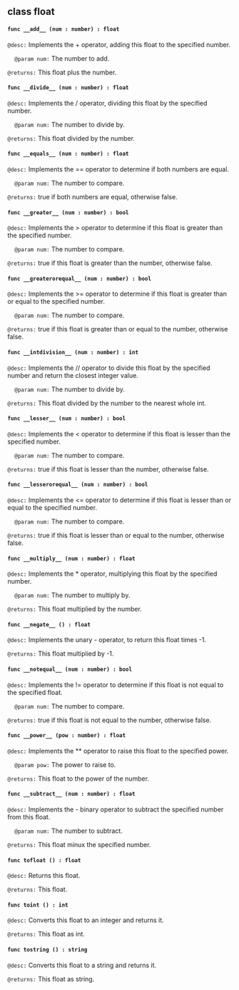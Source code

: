 ## class float

#### ```func __add__ (num : number) : float```

```@desc:``` Implements the + operator, adding this float to the specified number.

&nbsp;&nbsp;&nbsp;&nbsp;```@param num:``` The number to add.

```@returns:``` This float plus the number.

#### ```func __divide__ (num : number) : float```

```@desc:``` Implements the / operator, dividing this float by the specified number.

&nbsp;&nbsp;&nbsp;&nbsp;```@param num:``` The number to divide by.

```@returns:``` This float divided by the number.

#### ```func __equals__ (num : number) : float```

```@desc:``` Implements the == operator to determine if both numbers are equal.

&nbsp;&nbsp;&nbsp;&nbsp;```@param num:``` The number to compare.

```@returns:``` true if both numbers are equal, otherwise false.

#### ```func __greater__ (num : number) : bool```

```@desc:``` Implements the > operator to determine if this float is greater than the specified number.

&nbsp;&nbsp;&nbsp;&nbsp;```@param num:``` The number to compare.

```@returns:``` true if this float is greater than the number, otherwise false.

#### ```func __greaterorequal__ (num : number) : bool```

```@desc:``` Implements the >= operator to determine if this float is greater than or equal to the specified number.

&nbsp;&nbsp;&nbsp;&nbsp;```@param num:``` The number to compare.

```@returns:``` true if this float is greater than or equal to the number, otherwise false.

#### ```func __intdivision__ (num : number) : int```

```@desc:``` Implements the // operator to divide this float by the specified number and return the closest integer value.

&nbsp;&nbsp;&nbsp;&nbsp;```@param num:``` The number to divide by.

```@returns:``` This float divided by the number to the nearest whole int.

#### ```func __lesser__ (num : number) : bool```

```@desc:``` Implements the < operator to determine if this float is lesser than the specified number.

&nbsp;&nbsp;&nbsp;&nbsp;```@param num:``` The number to compare.

```@returns:``` true if this float is lesser than the number, otherwise false.

#### ```func __lesserorequal__ (num : number) : bool```

```@desc:``` Implements the <= operator to determine if this float is lesser than or equal to the specified number.

&nbsp;&nbsp;&nbsp;&nbsp;```@param num:``` The number to compare.

```@returns:``` true if this float is lesser than or equal to the number, otherwise false.

#### ```func __multiply__ (num : number) : float```

```@desc:``` Implements the * operator, multiplying this float by the specified number.

&nbsp;&nbsp;&nbsp;&nbsp;```@param num:``` The number to multiply by.

```@returns:``` This float multiplied by the number.

#### ```func __negate__ () : float```

```@desc:``` Implements the unary - operator, to return this float times -1.

```@returns:``` This float multiplied by -1.

#### ```func __notequal__ (num : number) : bool```

```@desc:``` Implements the != operator to determine if this float is not equal to the specified float.

&nbsp;&nbsp;&nbsp;&nbsp;```@param num:``` The number to compare.

```@returns:``` true if this float is not equal to the number, otherwise false.

#### ```func __power__ (pow : number) : float```

```@desc:``` Implements the ** operator to raise this float to the specified power.

&nbsp;&nbsp;&nbsp;&nbsp;```@param pow:``` The power to raise to.

```@returns:``` This float to the power of the number.

#### ```func __subtract__ (num : number) : float```

```@desc:``` Implements the - binary operator to subtract the specified number from this float.

&nbsp;&nbsp;&nbsp;&nbsp;```@param num:``` The number to subtract.

```@returns:``` This float minux the specified number.

#### ```func tofloat () : float```

```@desc:``` Returns this float.

```@returns:``` This float.

#### ```func toint () : int```

```@desc:``` Converts this float to an integer and returns it.

```@returns:``` This float as int.

#### ```func tostring () : string```

```@desc:``` Converts this float to a string and returns it.

```@returns:``` This float as string.

